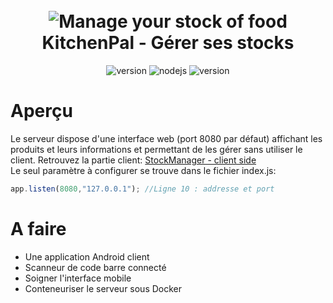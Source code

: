 <h1 align="center">
  <br>
  <a><img src="https://next.ouranos.ovh/index.php/apps/files_sharing/publicpreview/njMYLHCeeKza3Zb?file=/&fileId=33308&x=1920&y=1080&a=true&etag=6351adead8e45519c4bfffb8c1e3b7d2" alt="Manage your stock of food"></a>
  <br>
  KitchenPal - Gérer ses stocks
  <br>
</h1>
<p align="center">
  <a>
    <img src="https://img.shields.io/badge/Statut-actif-red" alt="version">
  </a>
  <a>
     <img alt="nodejs" src="https://img.shields.io/badge/node.js-v20.11.0-green">
  </a>
  <a>
     <img src="https://img.shields.io/badge/Projet-v3.2.10-blue" alt="version">
  </a>
</p>

# Aperçu

Le serveur dispose d'une interface web (port 8080 par défaut) affichant les produits et leurs informations et permettant de les gérer sans utiliser le client. Retrouvez la partie client: [StockManager - client side](https://github.com/JeyyJeyy/StockManager-client)<br>
Le seul paramètre à configurer se trouve dans le fichier index.js:
```js
app.listen(8080,"127.0.0.1"); //Ligne 10 : addresse et port
```

# A faire

- Une application Android client
- Scanneur de code barre connecté
- Soigner l'interface mobile
- Conteneuriser le serveur sous Docker